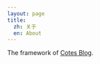 ```yaml
---
layout: page
title:
  zh: 关于
  en: About
---
```


The framework of [Cotes Blog](https://blog.cotes.in).